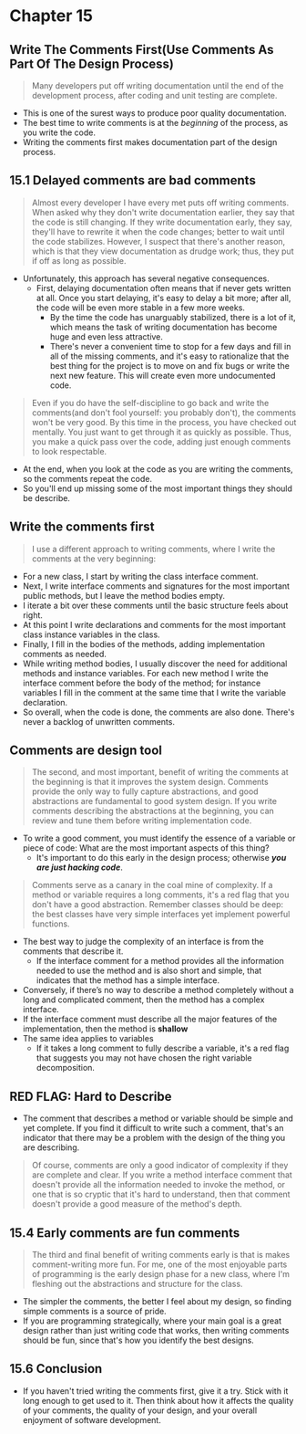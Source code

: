 # Chapter 15

## Write The Comments First(Use Comments As Part Of The Design Process)
 > Many developers put off writing documentation until the end of the development process, after coding and unit testing are complete. 
 - This is one of the surest ways to produce poor quality documentation.
 - The best time to write comments is at the *beginning* of the process, as you write the code.
 - Writing the comments first makes documentation part of the design process.

## 15.1 Delayed comments are bad comments
 > Almost every developer I have every met puts off writing comments. When asked why they don't write documentation earlier, they say that the code is still changing. If they write documentation early, they say, they'll have to rewrite it when the code changes; better to wait until the code stabilizes. However, I suspect that there's another reason, which is that they view documentation as drudge work; thus, they put if off as long as possible.
  - Unfortunately, this approach has several negative consequences.
    - First, delaying documentation often means that if never gets written at all. Once you start delaying, it's easy to delay a bit more; after all, the code will be even more stable in a few more weeks.
      - By the time the code has unarguably stabilized, there is a lot of it, which means the task of writing documentation has become huge and even less attractive.
      - There's never a convenient time to stop for a few days and fill in all of the missing comments, and it's easy to rationalize that the best thing for the project is to move on and fix bugs or write the next new feature. This will create even more undocumented code.

 > Even if you do have the self-discipline to go back and write the comments(and don't fool yourself: you probably don't), the comments won't be very good. By this time in the process, you have checked out mentally. You just want to get through it as quickly as possible. Thus, you make a quick pass over the code, adding just enough comments to look respectable.
 - At the end, when you look at the code as you are writing the comments, so the comments repeat the code.
 - So you'll end up missing some of the most important things they should be describe.

 ## Write the comments first
  > I use a different approach to writing comments, where I write the comments at the very beginning:
 - For a new class, I start by writing the class interface comment.
 - Next, I write interface comments and signatures for the most important public methods, but I leave the method bodies empty.
 - I iterate a bit over these comments until the basic structure feels about right.
 - At this point I write declarations and comments for the most important class instance variables in the class.
 - Finally, I fill in the bodies of the methods, adding implementation comments as needed.
 - While writing method bodies, I usually discover the need for additional methods and instance variables. For each new method I write the interface comment before the body of the method; for instance variables I fill in the comment at the same time that I write the variable declaration.
 - So overall, when the code is done, the comments are also done. There's never a backlog of unwritten comments.

 ## Comments are design tool
  > The second, and most important, benefit of writing the comments at the beginning is that it improves the system design. Comments provide the only way to fully capture abstractions, and good abstractions are fundamental to good system design. If you write comments describing the abstractions at the beginning, you can review and tune them before writing implementation code.
  - To write a good comment, you must identify the essence of a variable or piece of code: What are the most important aspects of this thing?
    - It's important to do this early in the design process; otherwise ***you are just hacking code***.

 > Comments serve as a canary in the coal mine of complexity. If a method or variable requires a long comments, it's a red flag that you don't have a good abstraction. Remember classes should be deep: the best classes have very simple interfaces yet implement powerful functions.
 - The best way to judge the complexity of an interface is from the comments that describe it.
   - If the interface comment for a method provides all the information needed to use the method and is also short and simple, that indicates that the method has a simple interface.
 - Conversely, if there’s no way to describe a method completely without a long and complicated comment, then the method has a complex interface.
 - If the interface comment must describe all the major features of the implementation, then the method is **shallow**
 - The same idea applies to variables
   - If it takes a long comment to fully describe a variable, it's a red flag that suggests you may not have chosen the right variable decomposition.

## RED FLAG: Hard to Describe
 - The comment that describes a method or variable should be simple and yet complete. If you find it difficult to write such a comment, that's an indicator that there may be a problem with the design of the thing you are describing.

 > Of course, comments are only a good indicator of complexity if they are complete and clear. If you write a method interface comment that doesn't provide all the information needed to invoke the method, or one that is so cryptic that it's hard to understand, then that comment doesn't provide a good measure of the method's depth.

 ## 15.4 Early comments are fun comments
  > The third and final benefit of writing comments early is that is makes comment-writing more fun. For me, one of the most enjoyable parts of programming is the early design phase for a new class, where I'm fleshing out the abstractions and structure for the class.
 - The simpler the comments, the better I feel about my design, so finding simple comments is a source of pride.
 - If you are programming strategically, where your main goal is a great design rather than just writing code that works, then writing comments should be fun, since that's how you identify the best designs.

 ## 15.6 Conclusion
 - If you haven't tried writing the comments first, give it a try. Stick with it long enough to get used to it. Then think about how it affects the quality of your comments, the quality of your design, and  your overall enjoyment of software development.